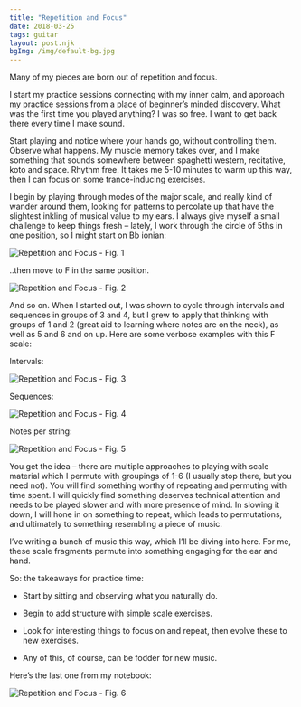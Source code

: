 ```yaml
---
title: "Repetition and Focus"
date: 2018-03-25
tags: guitar
layout: post.njk
bgImg: /img/default-bg.jpg
---
```

Many of my pieces are born out of repetition and focus.

I start my practice sessions connecting with my inner calm, and
approach my practice sessions from a place of beginner’s minded
discovery. What was the first time you played anything? I was so free. I
want to get back there every time I make sound.

Start playing and notice where your hands go, without controlling
them. Observe what happens. My muscle memory takes over, and I make
something that sounds somewhere between spaghetti western, recitative,
koto and space. Rhythm free. It takes me 5-10 minutes to warm up this
way, then I can focus on some trance-inducing exercises.

I begin by playing through modes of the major scale, and really kind
of wander around them, looking for patterns to percolate up that have
the slightest inkling of musical value to my ears. I always give myself a
small challenge to keep things fresh – lately, I work through the circle of 5ths in one position, so I might start on Bb ionian:

![Repetition and Focus - Fig. 1](/img/repetition-and-focus-1.png)

..then move to F in the same position.

![Repetition and Focus - Fig. 2](/img/repetition-and-focus-2.png)

And so on. When I started out, I was shown to cycle through intervals
and sequences in groups of 3 and 4, but I grew to apply that thinking
with groups of 1 and 2 (great aid to learning where notes are on the
neck), as well as 5 and 6 and on up.  Here are some verbose examples
with this F scale:

Intervals:

![Repetition and Focus - Fig. 3](/img/repetition-and-focus-3.png)

Sequences:

![Repetition and Focus - Fig. 4](/img/repetition-and-focus-4.png)

Notes per string:

![Repetition and Focus - Fig. 5](/img/repetition-and-focus-5.png)

You get the idea – there are multiple approaches to playing with
scale material which I permute with groupings of 1-6 (I usually stop
there, but you need not). You will find something worthy of repeating
and permuting with time spent. I will quickly find something deserves
technical attention and needs to be played slower and with more presence
of mind. In slowing it down, I will hone in on something to repeat,
which leads to permutations, and ultimately to something resembling a
piece of music.

I’ve writing a bunch of music this way, which I’ll be diving into
here. For me, these scale fragments permute into something engaging for
the ear and hand.

So: the takeaways for practice time:

- Start by sitting and observing what you naturally do.

- Begin to add structure with simple scale exercises.

- Look for interesting things to focus on and repeat, then evolve these to new exercises.

- Any of this, of course, can be fodder for new music.

Here’s the last one from my notebook:

![Repetition and Focus - Fig. 6](/img/repetition-and-focus-6.png)





